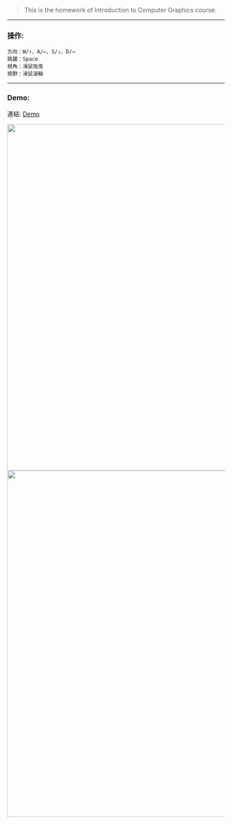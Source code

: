 > This is the homework of 	Introduction to Computer Graphics course.



--------

### 操作:  
    方向：W/↑、A/←、S/↓、D/→  
    跳躍：Space
    視角：滑鼠拖曳
    視野：滑鼠滾輪

--------
### Demo:  
連結: 
[Demo](https://axuy312.github.io/ThreeJs_BB8/)  

<img align="center" height="800" width="600" src="https://github.com/axuy312/ThreeJs_BB8/tree/main/Description/demo_1.png" />
<img align="center" height="800" width="600" src="https://github.com/axuy312/ThreeJs_BB8/tree/main/Description/demo_2.png" />
